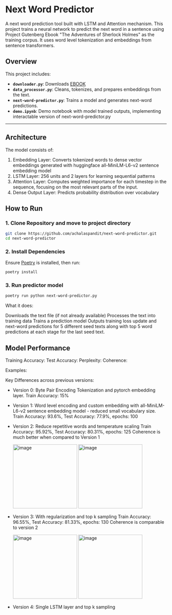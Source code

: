 # Next Word Predictor

A next word prediction tool built with LSTM and Attention mechanism. This project trains a neural network to predict the next word in a sentence using Project Gutenberg Ebook "The Adventures of Sherlock Holmes" as the training corpus. It uses word level tokenization and embeddings from sentence transformers.


## Overview

This project includes:

- **`downloader.py`**: Downloads [EBOOK](https://www.gutenberg.org/files/1661/1661-0.txt)
- **`data_processor.py`**: Cleans, tokenizes, and prepares embeddings from the text.
- **`next-word-predictor.py`**: Trains a model and generates next-word predictions.
- **`demo.ipynb`**: Demo notebook with model trained outputs, implementing interactable version of next-word-predictor.py
---

## Architecture
The model consists of:

1. Embedding Layer: Converts tokenized words to dense vector embeddings generated with huggingface all-MiniLM-L6-v2 sentence embedding model 
2. LSTM Layer: 256 units and 2 layers for learning sequential patterns
3. Attention Layer: Computes weighted importance for each timestep in the sequence, focusing on the most relevant parts of the input.
4. Dense Output Layer: Predicts probability distribution over vocabulary

## How to Run

### 1. Clone Repository and move to project directory
```bash
git clone https://github.com/achalaspandit/next-word-predictor.git
cd next-word-predictor
```
### 2. Install Dependencies
Ensure [Poetry](https://python-poetry.org/docs/#installation) is installed, then run:

```bash
poetry install
```

### 3. Run predictor model
```bash
poetry run python next-word-predictor.py
```

What it does:

Downloads the text file (if not already available)
Processes the text into training data
Trains a prediction model
Outputs training loss update and next-word predictions for 5 different seed texts along with top 5 word predictions at each stage for the last seed text.

## Model Performance
Training Accuracy: 
Test Accuracy:
Perplexity:
Coherence:

Examples:


Key Differences across previous versions:
- Version 0: Byte Pair Encoding Tokenization and pytorch embedding layer.
  Train Accuracy: 15%
- Version 1: Word level encoding and custom embedding with all-MiniLM-L6-v2 sentence embedding model - reduced small vocabulary size.
  Train Accuracy: 93.6%, Test Accuracy: 77.9%, epochs: 100
  
- Version 2: Reduce repetitive words and temperature scaling 
  Train Accuracy: 95.92%, Test Accuracy: 80.31%, epochs: 125
  Coherence is much better when compared to Version 1

  <img width="200" height="200" alt="image" src="https://github.com/user-attachments/assets/ae91271e-c9f6-40ee-9510-0d49b7057065" />
  <img width="200" height="200" alt="image" src="https://github.com/user-attachments/assets/02f05e99-9c61-43f1-855e-3614dc6684a3" />

- Version 3: With regularization and top k sampling
  Train Accuracy: 96.55%, Test Accuracy: 81.33%, epochs: 130
  Coherence is comparable to version 2

  <img width="200" height="200" alt="image" src="https://github.com/user-attachments/assets/ac4f605d-8f36-4a22-bc1c-3400c2a0b7d3" />
  <img width="200" height="200" alt="image" src="https://github.com/user-attachments/assets/0cea0ed6-5945-4f2d-a1e7-1d0539b04c29" />

- Version 4: Single LSTM layer and top k sampling


